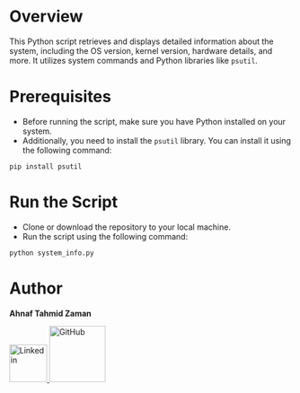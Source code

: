 # Overview
This Python script retrieves and displays detailed information about the system, including the OS version, kernel version, hardware details, and more. It utilizes system commands and Python libraries like `psutil`.
# Prerequisites
* Before running the script, make sure you have Python installed on your system. 
* Additionally, you need to install the `psutil` library. You can install it using the following command:
```
pip install psutil
```
# Run the Script
* Clone or download the repository to your local machine.
* Run the script using the following command:
```
python system_info.py
```
# Author
**Ahnaf Tahmid Zaman**

<a href="https://www.linkedin.com/in/ahnaf-tahmid-zaman/">
    <img src="https://dl.dropboxusercontent.com/scl/fi/6wwu1stsm3hki3vsxl5c0/linkedin.png?rlkey=4nfdo2u3tmoaxo9xwkxh6t5to&dl=0" alt="Linkedin" width="67px">
</a>
<a href="https://github.com/AHNAF14924">
    <img src="https://dl.dropboxusercontent.com/scl/fi/bys8mwgtmsjobu6uk0d15/GitHub-Symbol-2149346605.png?rlkey=memfqto1ygr91gja8t3cpwwbx&dl=0" alt="GitHub" width="100px">
</a>
